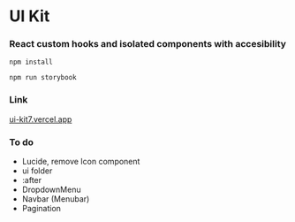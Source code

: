 # UI Kit

### React custom hooks and isolated components with accesibility

`npm install`

`npm run storybook`

### Link

[ui-kit7.vercel.app](https://ui-kit7.vercel.app/)

### To do

- Lucide, remove Icon component
- ui folder
- :after
- DropdownMenu
- Navbar (Menubar)
- Pagination
